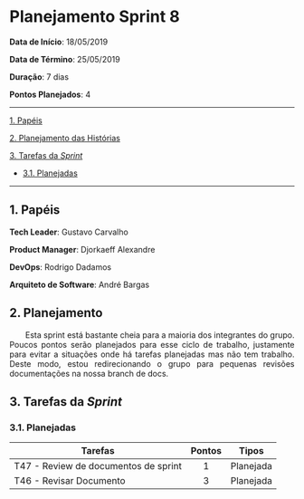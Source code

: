 # Planejamento Sprint 8

**Data de Início**: 18/05/2019

**Data de Término**: 25/05/2019

**Duração**: 7 dias

**Pontos Planejados**: 4

-------

[1. Papéis](#_1-papéis)

[2. Planejamento das Histórias](#_2-planejamento-das-historias)

[3. Tarefas da _Sprint_](#_3-tarefas-da-sprint)  

* [3.1. Planejadas](#_31-planejadas)

-------

## 1. Papéis

**Tech Leader**: Gustavo Carvalho

**Product Manager**: Djorkaeff Alexandre

**DevOps**: Rodrigo Dadamos

**Arquiteto de Software**: André Bargas

## 2. Planejamento
<p style="text-align:justify">&emsp;&emsp;Esta sprint está bastante cheia para a maioria dos integrantes do grupo. Poucos pontos serão planejados para esse ciclo de trabalho, justamente para evitar a situações onde há tarefas planejadas mas não tem trabalho. Deste modo, estou redirecionando o grupo para pequenas revisões documentações na nossa branch de docs.</p>

## 3. Tarefas da _Sprint_

### 3.1. Planejadas

|Tarefas|Pontos|Tipos|
|--|:--:|:--:|
|T47 - Review de documentos de sprint |1|Planejada|
|T46 - Revisar Documento |3|Planejada|